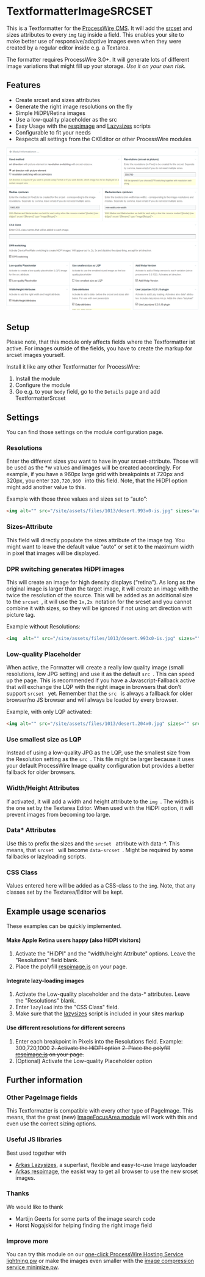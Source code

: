 # TextformatterImageSRCSET
 
This is a Textformatter for the [ProcessWire CMS](http://www.processwire.com). It will add the [srcset](http://responsiveimages.org) and sizes attributes to every `img` tag inside a field. This enables your site to make better use of responsive/adaptive images even when they were created by a regular editor inside e.g. a Textarea. 
 
The formatter requires ProcessWire 3.0+. It will generate lots of different image variations that might fill up your storage. _Use it on your own risk._

 
## Features
- Create srcset and sizes attributes
- Generate the right image resolutions on the fly
- Simple HiDPI/Retina images
- Use a low-quality placeholder as the src
- Easy Usage with the [respimage](https://github.com/aFarkas/respimage) and [Lazysizes](https://github.com/aFarkas/lazysizes) scripts
- Configurable to fit your needs
- Respects all settings from the CKEditor or other ProcessWire modules
 
![Screenshot Configuration](https://github.com/dauni/TextformatterSrcset/blob/master/Screenshot_2020-04-09ModuleSrcsetImageTextformatter.png)
## Setup
Please note, that this module only affects fields where the Textformatter ist active. For images outside of the fields, you have to create the markup for srcset images yourself. 

Install it like any other Textformatter for ProcessWire:

1. Install the module
2. Configure the module
3. Go e.g. to your `body` field, go to the `Details` page and add TextformatterSrcset

## Settings
You can find those settings on the module configuration page. 
 
### Resolutions
Enter the different sizes you want to have in your srcset-attribute. Those will be used as the *w values and images will be created accordingly. For example, if you have a 960px large grid with breakpoints at 720px and 320px, you enter  `320,720,960 ` into this field. Note, that the HiDPI option might add another value to this.
 
Example with those three values and sizes set to “auto”:
```html
<img alt="" src="/site/assets/files/1013/desert.993x0-is.jpg" sizes="auto" srcset="/site/assets/files/1013/desert.320x0.jpg 320w,/site/assets/files/1013/desert.720x0.jpg 720w,/site/assets/files/1013/desert.960x0.jpg 960w"/>
```
 
 
### Sizes-Attribute
This field will directly populate the sizes attribute of the image tag.  You might want to leave the default value “auto” or set it to the maximum width in pixel that images will be displayed.
 
### DPR switching generates HiDPI images
This will create an image for high density displays (“retina”). As long as the original image is larger than the target image, it will create an image with the twice the resolution of the source. This will be added as an additional size to the  `srcset `, it will use the  `1x,2x `notation for the srcset and you cannot combine it with sizes, so they will be ignored if not using art direction with picture tag.
 
Example without Resolutions:
```html
<img  alt="" src="/site/assets/files/1013/desert.993x0-is.jpg" sizes="" srcset="/site/assets/files/1013/desert.993x0-is.jpg 1x, /site/assets/files/1013/desert.1986x0.jpg 2x"/>
```
 
### Low-quality Placeholder
When active, the Formatter will create a really low quality image (small resolutions, low JPG setting) and use it as the default  `src `.  This can speed up the page. This is recommended if you have a Javascript-Fallback active that will exchange the LQP with the right image in browsers that don’t support  `srcset ` yet. Remember that the  `src ` is always a fallback for older browser/no JS browser and will always be loaded by every browser.
 
Example, with only LQP activated:
```html
<img alt="" src="/site/assets/files/1013/desert.204x0.jpg" sizes="" srcset="/site/assets/files/1013/desert.993x0-is.jpg 1x"/>
```
### Use smallest size as LQP
Instead of using a low-quality JPG as the LQP, use the smallest size from the Resolution setting as the  `src `. This file might be larger because it uses your default ProcessWire Image quality configuration but provides a better fallback for older browsers.
 
### Width/Height Attributes
If activated, it will add a width and height attribute to the  `img `. The width is the one set by the Textarea Editor. When used with the HiDPI option, it will prevent images from becoming too large.
 
### Data* Attributes
Use this to prefix the sizes and the  `srcset ` attribute with data-*. This means, that  `srcset ` will become  `data-srcset `. Might be required by some fallbacks or lazyloading scripts.
 
### CSS Class
Values entered here will be added as a CSS-class to the `img`. Note, that any classes set by the Textarea/Editor will be kept.

## Example usage scenarios
These examples can be quickly implemented.
#### Make Apple Retina users happy (also HiDPI visitors)
1. Activate the "HiDPI" and the "width/height Attribute" options. Leave the "Resolutions" field blank.
2. Place the polyfill [respimage.js](https://github.com/aFarkas/respimage) on your page. 

#### Integrate lazy-loading images 
1. Activate the Low-quality placeholder and the data-* attributes. Leave the "Resolutions" blank.
2. Enter `lazyload` into the "CSS Class" field.
3. Make sure that the [lazysizes](https://github.com/aFarkas/lazysizes) script is included in your sites markup

#### Use different resolutions for different screens
1. Enter each breakpoint in Pixels into the Resolutions field. Example: 300,720,1000
~~2. Activate the HiDPI option~~
~~2. Place the polyfill [respimage.js](https://github.com/aFarkas/respimage) on your page.~~ 
3. (Optional) Activate the Low-quality Placeholder option

 
## Further information
### Other PageImage fields
This Textformatter is compatible with every other type of PageImage. This means, that the great (new) [ImageFocusArea module](https://processwire.com/talk/topic/8079-imagefocusarea/) will work with this and even use the correct sizing options.
 
### Useful JS libraries
Best used together with
- [Arkas Lazysizes](https://github.com/aFarkas/lazysizes), a superfast, flexible and easy-to-use Image lazyloader
- [Arkas respimage](https://github.com/aFarkas/respimage), the easist way to get all browser to use the new srcset images.
 
### Thanks
We would like to thank 
- Martijn Geerts for some parts of the image search code
- Horst Nogajski for helping finding the right image field
 
### Improve more
You can try this module on our [one-click ProcessWire Hosting Service lightning.pw](https://lightning.pw) or make the images even smaller with the [image compression service minimize.pw](https://minimize.pw).

